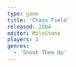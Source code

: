 ```yaml
---
type: game
title: 'Chaos Field'
released: 2004
editor: MileStone
players: 2
genres:
  - 'Shoot Them Up'
---
```

